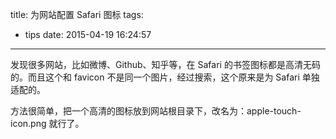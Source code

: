 title: 为网站配置 Safari 图标
tags:
  - tips
date: 2015-04-19 16:24:57
---

发现很多网站，比如微博、Github、知乎等，在 Safari 的书签图标都是高清无码的。而且这个和 favicon 不是同一个图片，经过搜索，这个原来是为 Safari 单独适配的。

方法很简单，把一个高清的图标放到网站根目录下，改名为：apple-touch-icon.png 就行了。